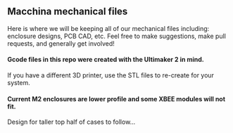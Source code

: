 ## Macchina mechanical files

Here is where we will be keeping all of our mechanical files including: enclosure designs, PCB CAD, etc. Feel free to make suggestions, make pull requests, and generally get involved!

#### Gcode files in this repo were created with the Ultimaker 2 in mind. 

If you have a different 3D printer, use the STL files to re-create for your system.

#### Current M2 enclosures are lower profile and some XBEE modules will not fit. 

Design for taller top half of cases to follow...



